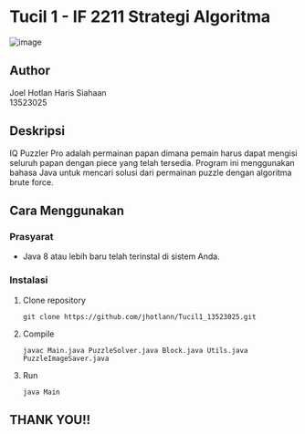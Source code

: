# Tucil 1 - IF 2211 Strategi Algoritma

![image](https://github.com/user-attachments/assets/e603cfa4-3957-4265-a6bb-d64acca26ff9)

## Author
Joel Hotlan Haris Siahaan  
13523025

## Deskripsi
IQ Puzzler Pro adalah permainan papan dimana pemain harus dapat mengisi seluruh papan dengan piece yang telah tersedia. Program ini menggunakan bahasa Java untuk mencari solusi dari permainan puzzle dengan algoritma brute force.

## Cara Menggunakan

### Prasyarat
- Java 8 atau lebih baru telah terinstal di sistem Anda.

### Instalasi
1. Clone repository
   ```
   git clone https://github.com/jhotlann/Tucil1_13523025.git
   ```
2. Compile
   ```
   javac Main.java PuzzleSolver.java Block.java Utils.java PuzzleImageSaver.java
   ```
3. Run
   ```
   java Main
   ```

## THANK YOU!!
